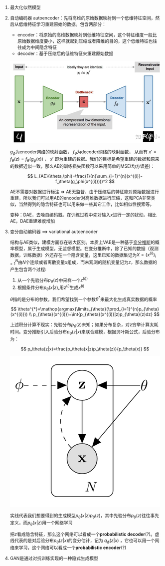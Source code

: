 1. 最大化似然模型
2. 自动编码器 autoencoder：先将高维的原始数据映射到一个低维特征空间，然后从低维特征学习重建原始的数据。包含两部分：

    - encoder：将原始的高维数据映射到低维特征空间，这个特征维度一般比原始数据维度要小，这样就起到压缩或者降维的目的，这个低维特征也往往成为中间隐含特征
    - decoder：基于压缩后的低维特征来重建原始数据

    ![](../images/ae_strcut.png)

    $g_\phi$为encoder网络的映射函数， $f_\theta$为decoder网络的映射函数， 从而有 $x'=f_\theta(z)=f_\theta(g_\phi(x))$ ， $x'$ 即为重建的数据。我们的目标是希望重建的数据和原来的数据近似一致，那么AE的训练损失函数可以采用简单的MSE(均方误差)：

    $$
    L_{AE}(\theta,\phi)=\frac{1}{n}\sum_{i=1}^{n}(x^{(i)}-f_\theta(g_\phi(x^{(i)})))^2
    $$

    AE不需要对数据进行标注 => AE无监督，由于压缩后的特征能对原始数据进行重建，所以我们可以用AE的encoder对高维数据进行压缩，这和PCA非常类似，当然得到的隐含特征也可以用来做一些其它工作，比如相似性搜索等。

    变种：DAE，去噪自编码器。在训练过程中先对输入$x$进行一定的扰动。相比AE，DAE重建难度增加

3. 变分自动编码器 ==> variational autoencoder

    结构与AE类似，建模方面存在较大区别。本质上VAE是一种基于[变分推断](https://zhuanlan.zhihu.com/p/118377754)的概率模型，属于生成模型，无监督模型。在变分推断中，除了已知的数据（观测数据，训练数据）外还存在一个隐含变量，这里已知的数据集记为$X=\{x^{(i)}\}_{i=1}^{N}$由$N$个连续或者离散变量$x$组成，而未观测的随机变量记为$z$，那么数据的产生包含两个过程:

    1. 从一个先验分布$p_\theta(z)$中采样一个$z^{(i))}$
    2. 根据条件分布$p_\theta(x|z)$,用$z^{(i)}$生成$x^{(i)}$

    $\theta$指的是分布的参数。我们希望找到一个参数$\theta^{*}$来最大化生成真实数据的概率

    $$
    \theta^{*}=\mathop{argmax}\limits_{\theta}(\prod_{i=1}^{n}p_{\theta}(x^{(i)}))
    \\
    p_{\theta}(x^{(i)})=\int{p_{\theta}(x^{(i)}|z)p_{\theta}(z)dz}
    $$

    上述积分计算不现实：先验分布$p_{\theta}(z)$未知；如果分布复杂，对z穷举计算太耗时间。变分推断引入后验分布$p_\theta(z|x)$来联合建模，根据贝叶斯公式，后验分布为：

    $$
    p_\theta(z|x)=\frac{p_\theta(x|z)p_\theta(z)}{p_\theta(x)}
    $$

    ![](../images/vae_model_1.png)

    实线代表我们想要得到的生成模型$p_{\theta}(x|z)p_{\theta}(z)$，其中先验分布$p_{\theta}(z)$往往事先定义，而$p_{\theta}(x|z)$用一个网络学习

    把$z$看成隐含特征，那么这个网络可以看成一个**probabilistic decoder**(?)。虚线代表的是对后验分布$p_{\theta}(z|x)$的变分估计，记为 $q_{\phi}(z|x)$ ，它也可以用一个网络来学习，这个网络可以看成一个**probabilistic encoder**(?)

4. GAN是通过对抗训练实现的一种隐式生成模型